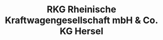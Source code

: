 ---
title: "RKG Rheinische Kraftwagengesellschaft mbH & Co. KG Hersel"
url: /bornheim/rkg-rheinische-kraftwagengesellschaft-mbh-und-co-kg-hersel/
shop: Autowerkstatt
---